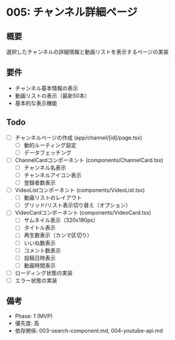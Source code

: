 # 005: チャンネル詳細ページ

## 概要
選択したチャンネルの詳細情報と動画リストを表示するページの実装

## 要件
- チャンネル基本情報の表示
- 動画リストの表示（最新50本）
- 基本的な表示機能

## Todo
- [ ] チャンネルページの作成 (app/channel/[id]/page.tsx)
  - [ ] 動的ルーティング設定
  - [ ] データフェッチング
- [ ] ChannelCardコンポーネント (components/ChannelCard.tsx)
  - [ ] チャンネル名表示
  - [ ] チャンネルアイコン表示
  - [ ] 登録者数表示
- [ ] VideoListコンポーネント (components/VideoList.tsx)
  - [ ] 動画リストのレイアウト
  - [ ] グリッド/リスト表示切り替え（オプション）
- [ ] VideoCardコンポーネント (components/VideoCard.tsx)
  - [ ] サムネイル表示（320x180px）
  - [ ] タイトル表示
  - [ ] 再生数表示（カンマ区切り）
  - [ ] いいね数表示
  - [ ] コメント数表示
  - [ ] 投稿日時表示
  - [ ] 動画時間表示
- [ ] ローディング状態の実装
- [ ] エラー状態の実装

## 備考
- Phase: 1 (MVP)
- 優先度: 高
- 依存関係: 003-search-component.md, 004-youtube-api.md